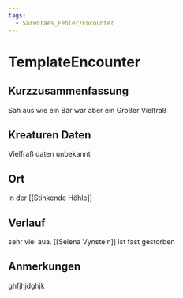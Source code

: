 ```yaml
---
tags:
  - Sarenraes_Fehler/Encounter
---
```

# TemplateEncounter
## Kurzzusammenfassung
Sah aus wie ein Bär war aber ein Großer Vielfraß

## Kreaturen Daten
Vielfraß daten unbekannt

## Ort
in der [[Stinkende Höhle]]

## Verlauf
sehr viel aua.
[[Selena Vynstein]] ist fast gestorben

## Anmerkungen

ghfjhjdghjk